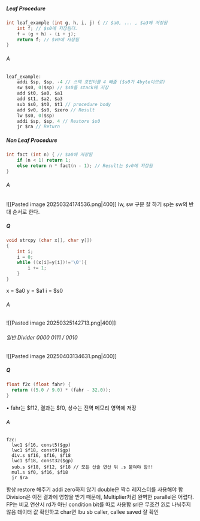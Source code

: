 ##### Leaf Procedure
```c
int leaf_example (int g, h, i, j) { // $a0, ... , $a3에 저장됨
	int f; // $s0에 저장됨다.
	f = (g + h) - (i + j);
	return f; // $v0에 저장됨
}
```
###### A
```c
leaf_example:
	addi $sp, $sp, -4 // 스택 포인터를 4 빼줌 ($s0가 4byte이므로)
	sw $s0, 0($sp) // $s0를 stack에 저장
	add $t0, $a0, $a1
	add $t1, $a2, $a3
	sub $s0, $t0, $t1 // procedure body
	add $v0, $s0, $zero // Result
	lw $s0, 0($sp) 
	addi $sp, $sp, 4 // Restore $s0 
	jr $ra // Return
```
##### Non Leaf Procedure
```c
int fact (int n) { // $a0에 저장됨
	if (n < 1) return 1;
	else return n * fact(n - 1); // Result는 $v0에 저장됨
}
```
###### A
![[Pasted image 20250324174536.png|400]]
lw, sw 구분 잘 하기 
sp는 sw의 반대 순서로 한다.
##### Q
```cpp
void strcpy (char x[], char y[])
{
	int i;
	i = 0;
	while ((x[i]=y[i])!='\0'){
		i += 1;
	}
}
```
x = $a0
y = $a1
i = $s0
###### A
![[Pasted image 20250325142713.png|400]]
###### 일반 Divider 0000 0111 / 0010
![[Pasted image 20250403134631.png|400]]
##### Q
```c
float f2c (float fahr) {
  return ((5.0 / 9.0) * (fahr - 32.0));
}
```
•	fahr는 $f12, 결과는 $f0, 상수는 전역 메모리 영역에 저장
###### A
```
f2c:
  lwc1 $f16, const5($gp)
  lwc1 $f18, const9($gp)
  div.s $f16, $f16, $f18
  lwc1 $f18, const32($gp)
  sub.s $f18, $f12, $f18 // 모든 산술 연산 뒤 .s 붙여야 함!!
  mul.s $f0, $f16, $f18
  jr $ra
```

항상 restore 해주기
addi zero하지 않기
double은 짝수 레지스터를 사용해야 함
Division은 이전 결과에 영향을 받기 때문에, Multiplier처럼 완벽한 parallel은 어렵다.
FP는 비교 연산시 rd가 아닌 condition bit를 따로 사용함
srl은 무조건 2i로 나눠주지 않음
데이터 값 확인하고 char면 lbu sb
caller, callee saved 잘 확인